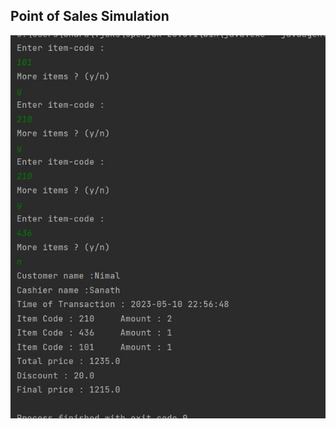 
<p align="center">
<h2>Point of Sales Simulation</h2>
<img src="https://github.com/Sharada001/Program-Construction/blob/dae6af1be0df7f0d477da06c09713259f9b5e727/Point_Of_Sales_Simulation/Screenshot_6.jpg">
</p>
